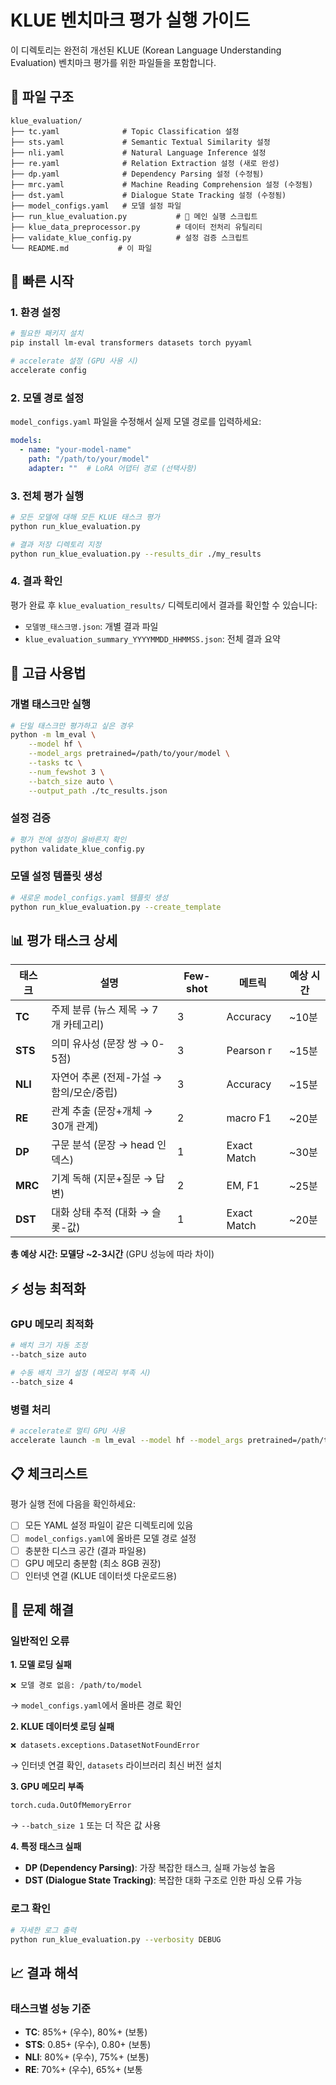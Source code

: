 # KLUE 벤치마크 평가 실행 가이드

이 디렉토리는 완전히 개선된 KLUE (Korean Language Understanding Evaluation) 벤치마크 평가를 위한 파일들을 포함합니다.

## 📁 파일 구조

```
klue_evaluation/
├── tc.yaml              # Topic Classification 설정
├── sts.yaml             # Semantic Textual Similarity 설정  
├── nli.yaml             # Natural Language Inference 설정
├── re.yaml              # Relation Extraction 설정 (새로 완성)
├── dp.yaml              # Dependency Parsing 설정 (수정됨)
├── mrc.yaml             # Machine Reading Comprehension 설정 (수정됨)
├── dst.yaml             # Dialogue State Tracking 설정 (수정됨)
├── model_configs.yaml   # 모델 설정 파일
├── run_klue_evaluation.py           # 🚀 메인 실행 스크립트
├── klue_data_preprocessor.py        # 데이터 전처리 유틸리티
├── validate_klue_config.py          # 설정 검증 스크립트
└── README.md           # 이 파일
```

## 🚀 빠른 시작

### 1. 환경 설정
```bash
# 필요한 패키지 설치
pip install lm-eval transformers datasets torch pyyaml

# accelerate 설정 (GPU 사용 시)
accelerate config
```

### 2. 모델 경로 설정
`model_configs.yaml` 파일을 수정해서 실제 모델 경로를 입력하세요:

```yaml
models:
  - name: "your-model-name"
    path: "/path/to/your/model"
    adapter: ""  # LoRA 어댑터 경로 (선택사항)
```

### 3. 전체 평가 실행
```bash
# 모든 모델에 대해 모든 KLUE 태스크 평가
python run_klue_evaluation.py

# 결과 저장 디렉토리 지정
python run_klue_evaluation.py --results_dir ./my_results
```

### 4. 결과 확인
평가 완료 후 `klue_evaluation_results/` 디렉토리에서 결과를 확인할 수 있습니다:
- `모델명_태스크명.json`: 개별 결과 파일
- `klue_evaluation_summary_YYYYMMDD_HHMMSS.json`: 전체 결과 요약

## 🔧 고급 사용법

### 개별 태스크만 실행
```bash
# 단일 태스크만 평가하고 싶은 경우
python -m lm_eval \
    --model hf \
    --model_args pretrained=/path/to/your/model \
    --tasks tc \
    --num_fewshot 3 \
    --batch_size auto \
    --output_path ./tc_results.json
```

### 설정 검증
```bash
# 평가 전에 설정이 올바른지 확인
python validate_klue_config.py
```

### 모델 설정 템플릿 생성
```bash
# 새로운 model_configs.yaml 템플릿 생성
python run_klue_evaluation.py --create_template
```

## 📊 평가 태스크 상세

| 태스크 | 설명 | Few-shot | 메트릭 | 예상 시간 |
|--------|------|----------|--------|-----------|
| **TC** | 주제 분류 (뉴스 제목 → 7개 카테고리) | 3 | Accuracy | ~10분 |
| **STS** | 의미 유사성 (문장 쌍 → 0-5점) | 3 | Pearson r | ~15분 |
| **NLI** | 자연어 추론 (전제-가설 → 함의/모순/중립) | 3 | Accuracy | ~15분 |
| **RE** | 관계 추출 (문장+개체 → 30개 관계) | 2 | macro F1 | ~20분 |
| **DP** | 구문 분석 (문장 → head 인덱스) | 1 | Exact Match | ~30분 |
| **MRC** | 기계 독해 (지문+질문 → 답변) | 2 | EM, F1 | ~25분 |
| **DST** | 대화 상태 추적 (대화 → 슬롯-값) | 1 | Exact Match | ~20분 |

**총 예상 시간: 모델당 ~2-3시간** (GPU 성능에 따라 차이)

## ⚡ 성능 최적화

### GPU 메모리 최적화
```bash
# 배치 크기 자동 조정
--batch_size auto

# 수동 배치 크기 설정 (메모리 부족 시)
--batch_size 4
```

### 병렬 처리
```bash
# accelerate로 멀티 GPU 사용
accelerate launch -m lm_eval --model hf --model_args pretrained=/path/to/model --tasks tc,sts,nli
```

## 📋 체크리스트

평가 실행 전에 다음을 확인하세요:

- [ ] 모든 YAML 설정 파일이 같은 디렉토리에 있음
- [ ] `model_configs.yaml`에 올바른 모델 경로 설정
- [ ] 충분한 디스크 공간 (결과 파일용)
- [ ] GPU 메모리 충분함 (최소 8GB 권장)
- [ ] 인터넷 연결 (KLUE 데이터셋 다운로드용)

## 🐛 문제 해결

### 일반적인 오류

**1. 모델 로딩 실패**
```
❌ 모델 경로 없음: /path/to/model
```
→ `model_configs.yaml`에서 올바른 경로 확인

**2. KLUE 데이터셋 로딩 실패**
```
❌ datasets.exceptions.DatasetNotFoundError
```
→ 인터넷 연결 확인, `datasets` 라이브러리 최신 버전 설치

**3. GPU 메모리 부족**
```
torch.cuda.OutOfMemoryError
```
→ `--batch_size 1` 또는 더 작은 값 사용

**4. 특정 태스크 실패**
- **DP (Dependency Parsing)**: 가장 복잡한 태스크, 실패 가능성 높음
- **DST (Dialogue State Tracking)**: 복잡한 대화 구조로 인한 파싱 오류 가능

### 로그 확인
```bash
# 자세한 로그 출력
python run_klue_evaluation.py --verbosity DEBUG
```

## 📈 결과 해석

### 태스크별 성능 기준
- **TC**: 85%+ (우수), 80%+ (보통)
- **STS**: 0.85+ (우수), 0.80+ (보통)  
- **NLI**: 80%+ (우수), 75%+ (보통)
- **RE**: 70%+ (우수), 65%+ (보통